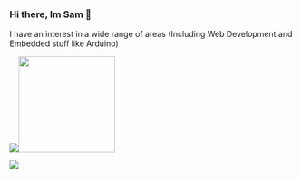 ### Hi there, Im Sam 👋

I have an interest in a wide range of areas (Including Web Development and Embedded stuff like Arduino)

<p><img src="https://github-readme-stats.vercel.app/api?username=samster395&show_icons=true&theme=transparent&include_all_commits=true&hide=issues&count_private=true"><img src="https://github-readme-stats.vercel.app/api/top-langs/?username=samster395&layout=compact&theme=transparent&hide=css,starlark" height="170"><p>

<!--<p><img src="https://streak-stats.demolab.com?user=samster395&theme=transparent&mode=weekly"><p>-->

[![](https://visitcount.itsvg.in/api?id=samster395&label=Profile%20Views&color=12&icon=0&pretty=true)](https://visitcount.itsvg.in)

<!--
**ToXIc-Dev/ToXIc-Dev** is a ✨ _special_ ✨ repository because its `README.md` (this file) appears on your GitHub profile.

Here are some ideas to get you started:

- 🔭 I’m currently working on ...
- 🌱 I’m currently learning ...
- 👯 I’m looking to collaborate on ...
- 🤔 I’m looking for help with ...
- 💬 Ask me about ...
- 📫 How to reach me: ...
- 😄 Pronouns: ...
- ⚡ Fun fact: ...
-->
